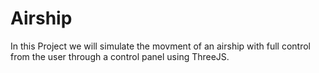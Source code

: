 # Airship
In this Project we will simulate the movment of an airship with full control from the user through a control panel using ThreeJS.
